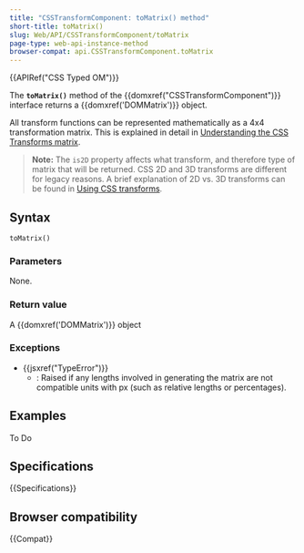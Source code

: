 ```yaml
---
title: "CSSTransformComponent: toMatrix() method"
short-title: toMatrix()
slug: Web/API/CSSTransformComponent/toMatrix
page-type: web-api-instance-method
browser-compat: api.CSSTransformComponent.toMatrix
---
```


{{APIRef("CSS Typed OM")}}

The **`toMatrix()`** method of the
{{domxref("CSSTransformComponent")}} interface returns a {{domxref('DOMMatrix')}}
object.

All transform functions can be represented mathematically as a 4x4 transformation matrix. This is explained in detail in [Understanding the CSS Transforms matrix](https://dev.opera.com/articles/understanding-the-css-transforms-matrix/).

> **Note:** The `is2D` property affects what transform, and therefore type of matrix that will be returned. CSS 2D and 3D transforms are different for legacy reasons. A brief explanation of 2D vs. 3D transforms can be found in [Using CSS transforms](/en-US/docs/Web/CSS/CSS_transforms/Using_CSS_transforms).

## Syntax

```js-nolint
toMatrix()
```

### Parameters

None.

### Return value

A {{domxref('DOMMatrix')}} object

### Exceptions

- {{jsxref("TypeError")}}
  - : Raised if any lengths involved in generating the matrix are not compatible units
    with px (such as relative lengths or percentages).

## Examples

To Do

## Specifications

{{Specifications}}

## Browser compatibility

{{Compat}}
